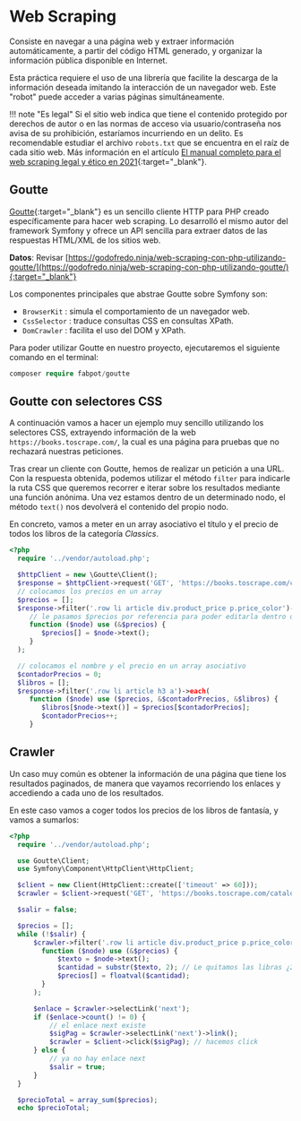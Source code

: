 # Web Scraping

Consiste en navegar a una página web y extraer información automáticamente, a partir del código HTML generado, y organizar la información pública disponible en Internet.

Esta práctica requiere el uso de una librería que facilite la descarga de la información deseada imitando la interacción de un navegador web. Este "robot" puede acceder a varias páginas simultáneamente.

!!! note "Es legal"
    Si el sitio web indica que tiene el contenido protegido por derechos de autor o en las normas de acceso via usuario/contraseña nos avisa de su prohibición, estaríamos incurriendo en un delito. Es recomendable estudiar el archivo `robots.txt` que se encuentra en el raíz de cada sitio web. Más información en el artículo [El manual completo para el web scraping legal y ético en 2021](https://ichi.pro/es/el-manual-completo-para-el-web-scraping-legal-y-etico-en-2021-69178542830388){:target="_blank"}.

## Goutte

[Goutte](https://github.com/FriendsOfPHP/Goutte){:target="_blank"} es un sencillo cliente HTTP para PHP creado específicamente para hacer web scraping. Lo desarrolló el mismo autor del framework Symfony y ofrece un API sencilla para extraer datos de las respuestas HTML/XML de los sitios web.

**Datos**: Revisar [https://godofredo.ninja/web-scraping-con-php-utilizando-goutte/](https://godofredo.ninja/web-scraping-con-php-utilizando-goutte/){:target="_blank"}

Los componentes principales que abstrae Goutte sobre Symfony son:

- `BrowserKit` : simula el comportamiento de un navegador web.
- `CssSelector` : traduce consultas CSS en consultas XPath.
- `DomCrawler` : facilita el uso del DOM y XPath.

Para poder utilizar Goutte en nuestro proyecto, ejecutaremos el siguiente comando en el terminal:

```php
composer require fabpot/goutte
```



## Goutte con selectores CSS

A continuación vamos a hacer un ejemplo muy sencillo utilizando los selectores CSS, extrayendo información de la web `https://books.toscrape.com/`, la cual es una página para pruebas que no rechazará nuestras peticiones.

Tras crear un cliente con Goutte, hemos de realizar un petición a una URL. Con la respuesta obtenida, podemos utilizar el método `filter` para indicarle la ruta CSS que queremos recorrer e iterar sobre los resultados mediante una función anónima. Una vez estamos dentro de un determinado nodo, el método `text()` nos devolverá el contenido del propio nodo.

En concreto, vamos a meter en un array asociativo el título y el precio de todos los libros de la categoría *Classics*.

```php
<?php
  require '../vendor/autoload.php';

  $httpClient = new \Goutte\Client();
  $response = $httpClient->request('GET', 'https://books.toscrape.com/catalogue/category/books/classics_6/index.html');
  // colocamos los precios en un array
  $precios = [];
  $response->filter('.row li article div.product_price p.price_color')->each(
     // le pasamos $precios por referencia para poder editarla dentro del closure
     function ($node) use (&$precios) {
        $precios[] = $node->text();
     }
  );

  // colocamos el nombre y el precio en un array asociativo
  $contadorPrecios = 0;
  $libros = [];
  $response->filter('.row li article h3 a')->each(
     function ($node) use ($precios, &$contadorPrecios, &$libros) {
        $libros[$node->text()] = $precios[$contadorPrecios];
        $contadorPrecios++;
     }
```

## Crawler

Un caso muy común es obtener la información de una página que tiene los resultados paginados, de manera que vayamos recorriendo los enlaces y accediendo a cada uno de los resultados.

En este caso vamos a coger todos los precios de los libros de fantasía, y vamos a sumarlos:

```php
<?php
  require '../vendor/autoload.php';

  use Goutte\Client;
  use Symfony\Component\HttpClient\HttpClient;

  $client = new Client(HttpClient::create(['timeout' => 60]));
  $crawler = $client->request('GET', 'https://books.toscrape.com/catalogue/category/books/fantasy_19/index.html');

  $salir = false;

  $precios = [];
  while (!$salir) {
      $crawler->filter('.row li article div.product_price p.price_color')->each(
        function ($node) use (&$precios) {
            $texto = $node->text();
            $cantidad = substr($texto, 2); // Le quitamos las libras ¿2 posiciones?
            $precios[] = floatval($cantidad);
        }
      );

      $enlace = $crawler->selectLink('next');
      if ($enlace->count() != 0) {
          // el enlace next existe
          $sigPag = $crawler->selectLink('next')->link();
          $crawler = $client->click($sigPag); // hacemos click
      } else {
          // ya no hay enlace next
          $salir = true;
      }
  }

  $precioTotal = array_sum($precios);
  echo $precioTotal;
```

